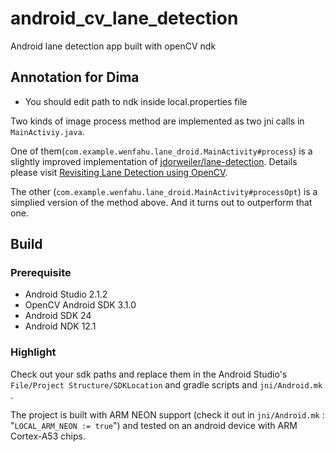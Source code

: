 # android_cv_lane_detection
Android lane detection app built with openCV ndk

## Annotation for Dima
- You should edit path to ndk inside local.properties file

Two kinds of image process method are implemented as two jni calls in `MainActiviy.java`. 

One of them(`com.example.wenfahu.lane_droid.MainActivity#process`) is a slightly improved implementation of [jdorweiler/lane-detection](https://github.com/jdorweiler/lane-detection). Details please visit [Revisiting Lane Detection using OpenCV](https://github.com/jdorweiler/lane-detection).

The other (`com.example.wenfahu.lane_droid.MainActivity#processOpt`) is a simplied version of the method above. And it turns out to outperform that one.

## Build

### Prerequisite
+ Android Studio 2.1.2
+ OpenCV Android SDK 3.1.0
+ Android SDK 24
+ Android NDK 12.1

### Highlight
Check out your sdk paths and replace them in the Android Studio's `File/Project Structure/SDKLocation` and gradle scripts and `jni/Android.mk` .

The project is built with ARM NEON support (check it out in `jni/Android.mk` : "`LOCAL_ARM_NEON := true`") and tested on an android device with ARM Cortex-A53 chips.
